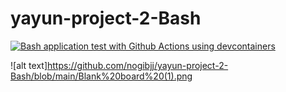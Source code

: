 # yayun-project-2-Bash
[![Bash application test with Github Actions using devcontainers](https://github.com/nogibjj/yayun-project-2-Bash/actions/workflows/main.yml/badge.svg)](https://github.com/nogibjj/yayun-project-2-Bash/actions/workflows/main.yml) 

![alt text]https://github.com/nogibjj/yayun-project-2-Bash/blob/main/Blank%20board%20(1).png
